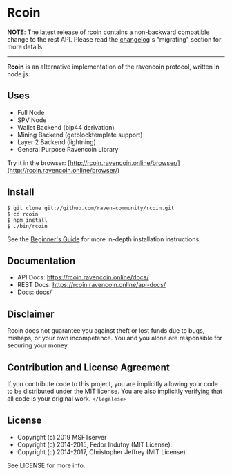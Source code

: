 # Rcoin

__NOTE__: The latest release of rcoin contains a non-backward compatible change
to the rest API. Please read the [changelog]'s "migrating" section for more
details.

---

**Rcoin** is an alternative implementation of the ravencoin protocol, written in
node.js.

## Uses

- Full Node
- SPV Node
- Wallet Backend (bip44 derivation)
- Mining Backend (getblocktemplate support)
- Layer 2 Backend (lightning)
- General Purpose Ravencoin Library

Try it in the browser: [http://rcoin.ravencoin.online/browser/](http://rcoin.ravencoin.online/browser/)

## Install

```
$ git clone git://github.com/raven-community/rcoin.git
$ cd rcoin
$ npm install
$ ./bin/rcoin
```

See the [Beginner's Guide][guide] for more in-depth installation instructions.

## Documentation

- API Docs: https://rcoin.ravencoin.online/docs/
- REST Docs: https://rcoin.ravencoin.online/api-docs/
- Docs: [docs/](docs/README.md)

## Disclaimer

Rcoin does not guarantee you against theft or lost funds due to bugs, mishaps,
or your own incompetence. You and you alone are responsible for securing your
money.

## Contribution and License Agreement

If you contribute code to this project, you are implicitly allowing your code
to be distributed under the MIT license. You are also implicitly verifying that
all code is your original work. `</legalese>`

## License

- Copyright (c) 2019 MSFTserver
- Copyright (c) 2014-2015, Fedor Indutny (MIT License).
- Copyright (c) 2014-2017, Christopher Jeffrey (MIT License).

See LICENSE for more info.

[guide]: https://github.com/raven-community/rcoin/blob/master/docs/Beginner's-Guide.md
[changelog]: https://github.com/raven-community/rcoin/blob/master/CHANGELOG.md
